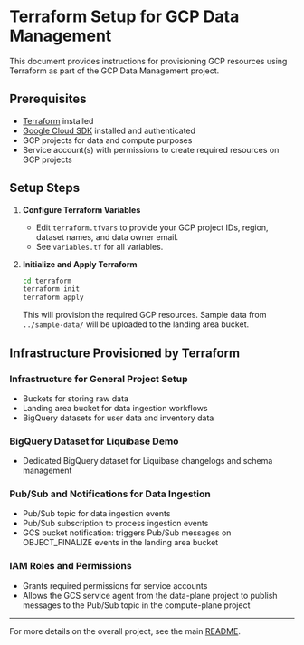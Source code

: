 # Terraform Setup for GCP Data Management

This document provides instructions for provisioning GCP resources using Terraform as part of the GCP Data Management project.

## Prerequisites

- [Terraform](https://www.terraform.io/downloads.html) installed
- [Google Cloud SDK](https://cloud.google.com/sdk/docs/install) installed and authenticated
- GCP projects for data and compute purposes
- Service account(s) with permissions to create required resources on GCP projects

## Setup Steps

1. **Configure Terraform Variables**
   - Edit `terraform.tfvars` to provide your GCP project IDs, region, dataset names, and data owner email.
   - See `variables.tf` for all variables.

2. **Initialize and Apply Terraform**
   ```sh
   cd terraform
   terraform init
   terraform apply
   ```
   This will provision the required GCP resources. Sample data from `../sample-data/` will be uploaded to the landing area bucket.

## Infrastructure Provisioned by Terraform

### Infrastructure for General Project Setup
- Buckets for storing raw data
- Landing area bucket for data ingestion workflows
- BigQuery datasets for user data and inventory data

### BigQuery Dataset for Liquibase Demo
- Dedicated BigQuery dataset for Liquibase changelogs and schema management

### Pub/Sub and Notifications for Data Ingestion
- Pub/Sub topic for data ingestion events
- Pub/Sub subscription to process ingestion events
- GCS bucket notification: triggers Pub/Sub messages on OBJECT_FINALIZE events in the landing area bucket

### IAM Roles and Permissions
- Grants required permissions for service accounts
- Allows the GCS service agent from the data-plane project to publish messages to the Pub/Sub topic in the compute-plane project
---

For more details on the overall project, see the main [README](../README.md).
